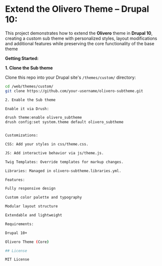 # Extend the Olivero Theme – Drupal 10:

This project demonstrates how to extend the **Olivero** theme in **Drupal 10**, creating a custom sub theme with personalized styles, layout modifications and additional features while preserving the core functionality of the base theme


**Getting Started:**

**1. Clone the Sub theme**

Clone this repo into your Drupal site's `/themes/custom/` directory:

```bash
cd /web/themes/custom/
git clone https://github.com/your-username/olivero-subtheme.git

2. Enable the Sub theme

Enable it via Drush:

drush theme:enable olivero_subtheme
drush config:set system.theme default olivero_subtheme


Customizations:

CSS: Add your styles in css/theme.css.

JS: Add interactive behavior via js/theme.js.

Twig Templates: Override templates for markup changes.

Libraries: Managed in olivero-subtheme.libraries.yml.

Features:

Fully responsive design

Custom color palette and typography

Modular layout structure

Extendable and lightweight

Requirements:

Drupal 10+

Olivero Theme (Core)

## License

MIT License



